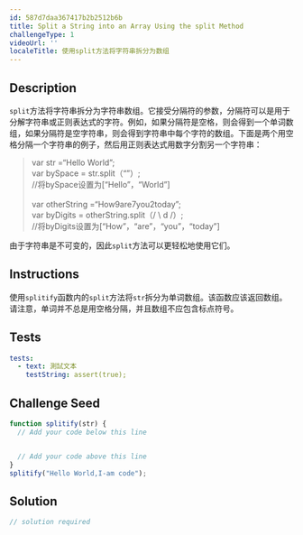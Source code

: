 ```yaml
---
id: 587d7daa367417b2b2512b6b
title: Split a String into an Array Using the split Method
challengeType: 1
videoUrl: ''
localeTitle: 使用split方法将字符串拆分为数组
---
```


## Description
<section id="description"> <code>split</code>方法将字符串拆分为字符串数组。它接受分隔符的参数，分隔符可以是用于分解字符串或正则表达式的字符。例如，如果分隔符是空格，则会得到一个单词数组，如果分隔符是空字符串，则会得到字符串中每个字符的数组。下面是两个用空格分隔一个字符串的例子，然后用正则表达式用数字分割另一个字符串： <blockquote> var str =“Hello World”; <br> var bySpace = str.split（“”）; <br> //将bySpace设置为[“Hello”，“World”] <br><br> var otherString =“How9are7you2today”; <br> var byDigits = otherString.split（/ \ d /）; <br> //将byDigits设置为[“How”，“are”，“you”，“today”] </blockquote>由于字符串是不可变的，因此<code>split</code>方法可以更轻松地使用它们。 </section>

## Instructions
<section id="instructions">使用<code>splitify</code>函数内的<code>split</code>方法将<code>str</code>拆分为单词数组。该函数应该返回数组。请注意，单词并不总是用空格分隔，并且数组不应包含标点符号。 </section>

## Tests
<section id='tests'>

```yml
tests:
  - text: 測試文本
    testString: assert(true);

```

</section>

## Challenge Seed
<section id='challengeSeed'>

<div id='js-seed'>

```js
function splitify(str) {
  // Add your code below this line


  // Add your code above this line
}
splitify("Hello World,I-am code");

```

</div>



</section>

## Solution
<section id='solution'>

```js
// solution required
```
</section>
